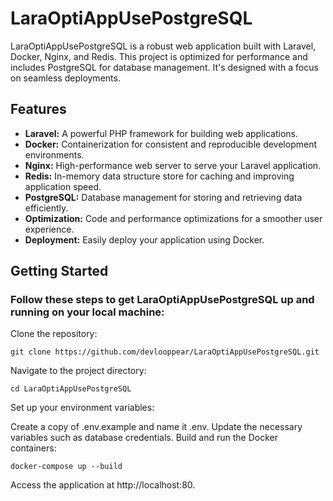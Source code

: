 # LaraOptiAppUsePostgreSQL

LaraOptiAppUsePostgreSQL is a robust web application built with Laravel, Docker, Nginx, and Redis. This project is optimized for performance and includes PostgreSQL for database management. It's designed with a focus on seamless deployments.

## Features

-   **Laravel:** A powerful PHP framework for building web applications.
-   **Docker:** Containerization for consistent and reproducible development environments.
-   **Nginx:** High-performance web server to serve your Laravel application.
-   **Redis:** In-memory data structure store for caching and improving application speed.
-   **PostgreSQL:** Database management for storing and retrieving data efficiently.
-   **Optimization:** Code and performance optimizations for a smoother user experience.
-   **Deployment:** Easily deploy your application using Docker.

## Getting Started

### Follow these steps to get LaraOptiAppUsePostgreSQL up and running on your local machine:

Clone the repository:

```
git clone https://github.com/devlooppear/LaraOptiAppUsePostgreSQL.git
```

Navigate to the project directory:

```
cd LaraOptiAppUsePostgreSQL
```

Set up your environment variables:

Create a copy of .env.example and name it .env.
Update the necessary variables such as database credentials.
Build and run the Docker containers:

```
docker-compose up --build
```

Access the application at http://localhost:80.

